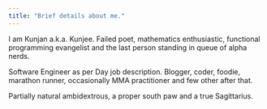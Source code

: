 ```yaml
---
title: "Brief details about me."
---
```

I am Kunjan a.k.a. Kunjee. Failed poet, mathematics enthusiastic, functional programming evangelist and the last person standing in queue of alpha nerds. 


Software Engineer as per Day job description.  Blogger, coder, foodie, marathon runner, occasionally MMA practitioner and few other after that.  


Partially natural ambidextrous, a proper south paw and a true Sagittarius.
